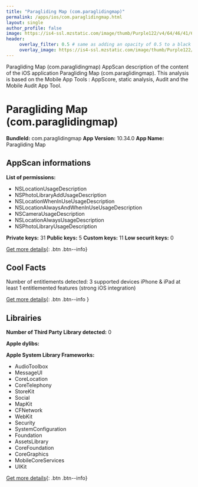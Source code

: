 ```yaml
---
title: "Paragliding Map (com.paraglidingmap)"
permalink: /apps/ios/com.paraglidingmap.html
layout: single
author_profile: false
image: https://is4-ssl.mzstatic.com/image/thumb/Purple122/v4/64/46/41/64464194-3d4e-3c96-6675-d2142173c04e/AppIcon-0-0-1x_U007emarketing-0-0-0-10-0-0-sRGB-0-0-0-GLES2_U002c0-512MB-85-220-0-0.png/512x512bb.jpg
header: 
     overlay_filter: 0.5 # same as adding an opacity of 0.5 to a black background
     overlay_image: https://is4-ssl.mzstatic.com/image/thumb/Purple122/v4/64/46/41/64464194-3d4e-3c96-6675-d2142173c04e/AppIcon-0-0-1x_U007emarketing-0-0-0-10-0-0-sRGB-0-0-0-GLES2_U002c0-512MB-85-220-0-0.png/512x512bb.jpg
---
```

Paragliding Map (com.paraglidingmap) AppScan description of the content of the iOS application Paragliding Map (com.paraglidingmap). This analysis is based on the Mobile App Tools : AppScore, static analysis, Audit and the Mobile Audit App Tool.

# Paragliding Map (com.paraglidingmap)

**BundleId:** com.paraglidingmap
**App Version:** 10.34.0
**App Name:** Paragliding Map


## AppScan informations 

**List of permissions:** 
- NSLocationUsageDescription
- NSPhotoLibraryAddUsageDescription
- NSLocationWhenInUseUsageDescription
- NSLocationAlwaysAndWhenInUseUsageDescription
- NSCameraUsageDescription
- NSLocationAlwaysUsageDescription
- NSPhotoLibraryUsageDescription
  
  
**Private keys:** 31
**Public keys:** 5
**Custom keys:** 11
**Low securit keys:** 0
  
[Get more details](/pricing.html){: .btn .btn--info}

## Cool Facts

Number of entitlements detected: 3
supported devices iPhone & iPad
at least 1 entitlemented features (strong iOS integration)
  
[Get more details](/pricing.html){: .btn .btn--info }

## Librairies 
**Number of Third Party Library detected:** 0


**Apple dylibs:**


**Apple System Library Frameworks:**
- AudioToolbox
- MessageUI
- CoreLocation
- CoreTelephony
- StoreKit
- Social
- MapKit
- CFNetwork
- WebKit
- Security
- SystemConfiguration
- Foundation
- AssetsLibrary
- CoreFoundation
- CoreGraphics
- MobileCoreServices
- UIKit


  
[Get more details](/pricing.html){: .btn .btn--info}

